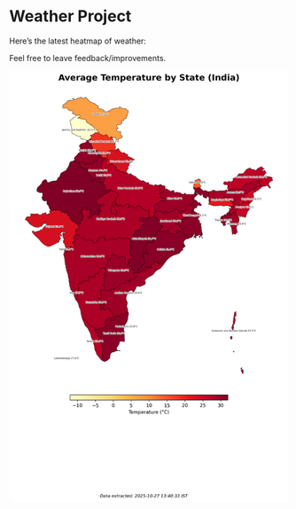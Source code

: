 # Weather Project

Here’s the latest heatmap of weather:

Feel free to leave feedback/improvements.

![India Heatmap](docs/assets/india_heatmap.png?v=FF28FC)
